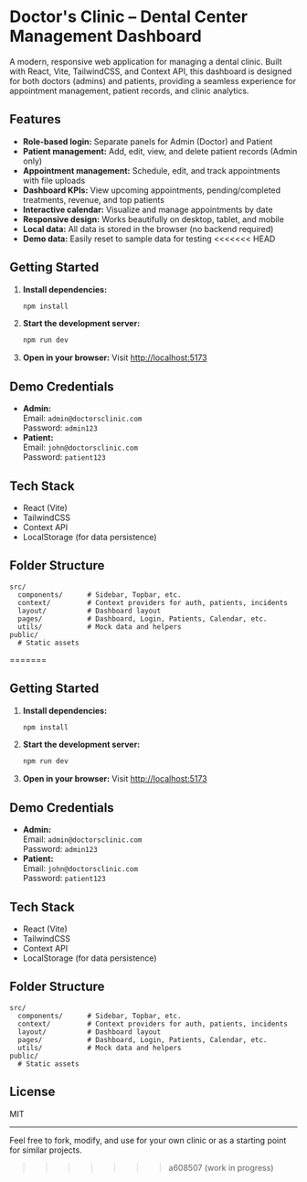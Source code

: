 # Doctor's Clinic – Dental Center Management Dashboard

A modern, responsive web application for managing a dental clinic. Built with React, Vite, TailwindCSS, and Context API, this dashboard is designed for both doctors (admins) and patients, providing a seamless experience for appointment management, patient records, and clinic analytics.

## Features

- **Role-based login:** Separate panels for Admin (Doctor) and Patient
- **Patient management:** Add, edit, view, and delete patient records (Admin only)
- **Appointment management:** Schedule, edit, and track appointments with file uploads
- **Dashboard KPIs:** View upcoming appointments, pending/completed treatments, revenue, and top patients
- **Interactive calendar:** Visualize and manage appointments by date
- **Responsive design:** Works beautifully on desktop, tablet, and mobile
- **Local data:** All data is stored in the browser (no backend required)
- **Demo data:** Easily reset to sample data for testing
<<<<<<< HEAD

## Getting Started

1. **Install dependencies:**
   ```sh
   npm install
   ```
2. **Start the development server:**
   ```sh
   npm run dev
   ```
3. **Open in your browser:**
   Visit [http://localhost:5173](http://localhost:5173)

## Demo Credentials

- **Admin:**  
  Email: `admin@doctorsclinic.com`  
  Password: `admin123`
- **Patient:**  
  Email: `john@doctorsclinic.com`  
  Password: `patient123`

## Tech Stack
- React (Vite)
- TailwindCSS
- Context API
- LocalStorage (for data persistence)

## Folder Structure
```
src/
  components/      # Sidebar, Topbar, etc.
  context/         # Context providers for auth, patients, incidents
  layout/          # Dashboard layout
  pages/           # Dashboard, Login, Patients, Calendar, etc.
  utils/           # Mock data and helpers
public/
  # Static assets
```


=======

## Getting Started

1. **Install dependencies:**
   ```sh
   npm install
   ```
2. **Start the development server:**
   ```sh
   npm run dev
   ```
3. **Open in your browser:**
   Visit [http://localhost:5173](http://localhost:5173)

## Demo Credentials

- **Admin:**  
  Email: `admin@doctorsclinic.com`  
  Password: `admin123`
- **Patient:**  
  Email: `john@doctorsclinic.com`  
  Password: `patient123`

## Tech Stack
- React (Vite)
- TailwindCSS
- Context API
- LocalStorage (for data persistence)

## Folder Structure
```
src/
  components/      # Sidebar, Topbar, etc.
  context/         # Context providers for auth, patients, incidents
  layout/          # Dashboard layout
  pages/           # Dashboard, Login, Patients, Calendar, etc.
  utils/           # Mock data and helpers
public/
  # Static assets
```

## License
MIT

---

Feel free to fork, modify, and use for your own clinic or as a starting point for similar projects.
>>>>>>> a608507 (work in progress)
